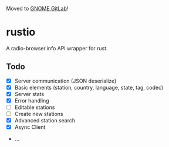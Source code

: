 Moved to [GNOME GitLab](https://gitlab.gnome.org/haecker-felix/Rustio)!

# rustio
A radio-browser.info API wrapper for rust. 

## Todo
- [x] Server communication (JSON deserialize)
- [x] Basic elements (station, country, language, state, tag, codec)
- [x] Server stats
- [x] Error handling
- [ ] Editable stations
- [ ] Create new stations
- [x] Advanced station search
- [x] Async Client
- ...
